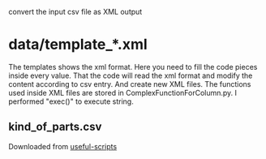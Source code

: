 convert the input csv file as XML output

# data/template_*.xml

The templates shows the xml format. Here you need to fill the code pieces inside every value. That the code will read the xml format and modify the content according to csv entry. And create new XML files. The functions used inside XML files are stored in ComplexFunctionForColumn.py. I performed "exec()" to execute string.

## kind_of_parts.csv
Downloaded from [useful-scripts](https://gitlab.cern.ch/hgcal-database/usefull-scripts/-/blob/master/data/kind_of_parts.csv)
